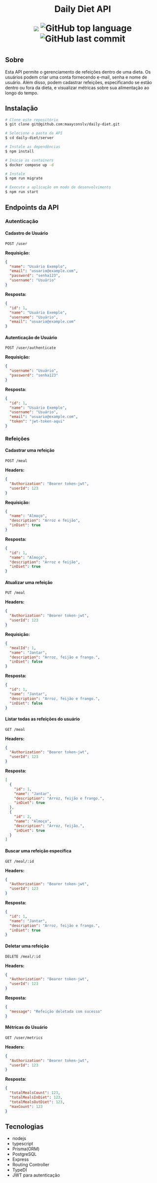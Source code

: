 <h1 align="center">
  Daily Diet API
<p align="center">
  <img src="https://img.shields.io/static/v1?label=daily&message=diet&color=blueviolet&style=for-the-badge"/>
  <img alt="GitHub top language" src="https://img.shields.io/github/languages/top/MayconSlv/find-a-friend-API?color=blueviolet&logo=TypeScript&logoColor=white&style=for-the-badge">
  <img alt="GitHub last commit" src="https://img.shields.io/github/last-commit/MaayconSlv/daily-diet?color=blueviolet&style=for-the-badge">
</p>

#

## Sobre
Esta API permite o gerenciamento de refeições dentro de uma dieta. Os usuários podem criar uma conta fornecendo e-mail, senha e nome de usuário. Além disso, podem cadastrar refeições, especificando se estão dentro ou fora da dieta, e visualizar métricas sobre sua alimentação ao longo do tempo.

## Instalação

```bash
# Clone este repositório
$ git clone git@github.com:maayconslv/daily-diet.git

# Selecione a pasta da API
$ cd daily-diet/server

# Instale as dependências
$ npm install

# Inicie os containers
$ docker compose up -d

# Instale 
$ npm run migrate

# Execute a aplicação em modo de desenvolvimento
$ npm run start
```

## Endpoints da API

### Autenticação
#### Cadastro de Usuário
`POST /user`

**Requisição:**
```json
{
  "name": "Usuário Exemplo",
  "email": "usuario@example.com",
  "password": "senha123",
  "username": "Usuário"
}
```

**Resposta:**
```json
{
  "id": 1,
  "name": "Usuário Exemplo",
  "username": "Usuário",
  "email": "usuario@example.com"
}
```

#### Autenticação de Usuário
`POST /user/authenticate`

**Requisição:**
```json
{
  "username": "Usuário",
  "password": "senha123"
}
```

**Resposta:**
```json
{
  "id": 1,
  "name": "Usuário Exemplo",
  "username": "Usuário",
  "email": "usuario@example.com",
  "token": "jwt-token-aqui"
}
```

### Refeições
#### Cadastrar uma refeição
`POST /meal`

**Headers:**
```json
{
  "Authorization": "Bearer token-jwt",
  "userId": 123
}
```

**Requisição:**
```json
{
  "name": "Almoço",
  "description": "Arroz e feijão",
  "inDiet": true
}
```

**Resposta:**
```json
{
  "id": 1,
  "name": "Almoço",
  "description": "Arroz e feijão",
  "inDiet": true
}
```

#### Atualizar uma refeição
`PUT /meal`

**Headers:**
```json
{
  "Authorization": "Bearer token-jwt",
  "userId": 123
}
```

**Requisição:**
```json
{
  "mealId": 1,
  "name": "Jantar",
  "description": "Arroz, feijão e frango.",
  "inDiet": false
}
```

**Resposta:**
```json
{
  "id": 1,
  "name": "Jantar",
  "description": "Arroz, feijão e frango.",
  "inDiet": false
}
```

#### Listar todas as refeições do usuário
`GET /meal`

**Headers:**
```json
{
  "Authorization": "Bearer token-jwt",
  "userId": 123
}
```

**Resposta:**
```json
[
  {
    "id": 1,
    "name": "Jantar",
    "description": "Arroz, feijão e frango.",
    "inDiet": true
  },
  {
    "id": 2,
    "name": "Almoço",
    "description": "Arroz, feijão.",
    "inDiet": true
  }
]
```

#### Buscar uma refeição específica
`GET /meal/:id`

**Headers:**
```json
{
  "Authorization": "Bearer token-jwt",
  "userId": 123
}
```

**Resposta:**
```json
{
  "id": 1,
  "name": "Jantar",
  "description": "Arroz, feijão e frango.",
  "inDiet": true
}
```

#### Deletar uma refeição
`DELETE /meal/:id`

**Headers:**
```json
{
  "Authorization": "Bearer token-jwt",
  "userId": 123
}
```

**Resposta:**
```json
{
  "message": "Refeição deletada com sucesso"
}
```

#### Métricas do Usuário
`GET /user/metrics`

**Headers:**
```json
{
  "Authorization": "Bearer token-jwt",
  "userId": 123
}
```

**Resposta:**
```json
{
  "totalMealsCount": 123,
  "totalMealsInDiet": 123,
  "totalMealsOutDiet": 123,
  "maxCount": 123
}
```

## Tecnologias
- nodejs
- typescript
- Prisma(ORM)
- PostgreSQL
- Express
- Routing Controller
- TypeDI
- JWT para autenticação

##
